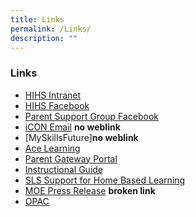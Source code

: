 ```yaml
---
title: Links
permalink: /Links/
description: ""
---
```


### **Links**

* [HIHS Intranet](https://sites.google.com/a/hihs.edu.sg/intranet/)
* [HIHS Facebook](https://www.facebook.com/holyinnocentshighschool)
* [Parent Support Group Facebook](https://www.facebook.com/HIPSG/)
* [iCON Email]() **no weblink**
* [MySkillsFuture]**no weblink**
* [Ace Learning](https://holyinnocentshigh.moe.edu.sg/links/ace-learning)
* [Parent Gateway Portal](https://pg.moe.edu.sg/)
* [Instructional Guide](https://drive.google.com/file/d/1494HqVRXXENsn79Tx6nvGLPkVDhNI9fr/view)
* [SLS Support for Home Based Learning](https://drive.google.com/file/d/1WYwjgtV1GizomfSAawp3OKi8zoiAmPk4/view)
* [MOE Press Release](https://holyinnocentshigh.moe.edu.sg/links/moe-press-release) **broken link**
* [OPAC](https://schoolibrary.moe.edu.sg/holyinnocentshigh/cgi-bin/spydus.exe/MSGTRN/WPAC/HOME)